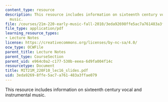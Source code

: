 ```yaml
---
content_type: resource
description: This resource includes information on sixteenth century vocal and instrumental
  music.
file: /courses/21m-220-early-music-fall-2010/3eda92698ffe5ac7a761483a3ffae079_MIT21M_220F10_lec16_slides.pdf
file_type: application/pdf
learning_resource_types:
- Lecture Notes
license: https://creativecommons.org/licenses/by-nc-sa/4.0/
ocw_type: OCWFile
parent_title: Lecture Notes
parent_type: CourseSection
parent_uid: e964c0a2-c177-530b-eeea-6d9fa004f14c
resourcetype: Document
title: MIT21M_220F10_lec16_slides.pdf
uid: 3eda9269-8ffe-5ac7-a761-483a3ffae079
---
```

This resource includes information on sixteenth century vocal and instrumental music.